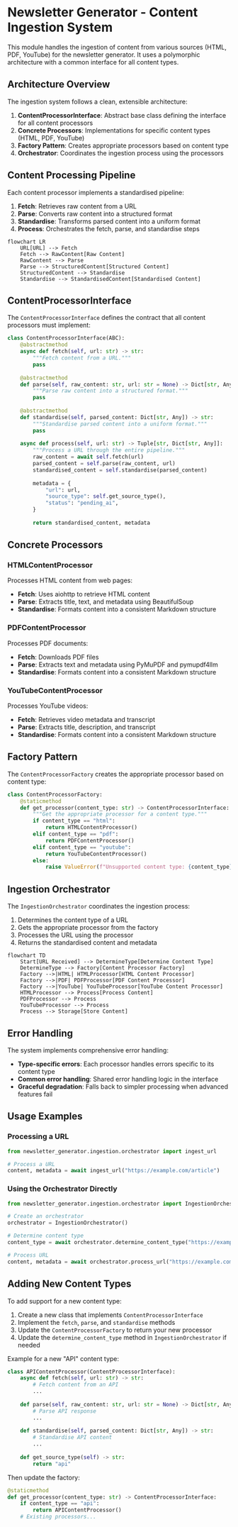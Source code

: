 # Newsletter Generator - Content Ingestion System

This module handles the ingestion of content from various sources (HTML, PDF, YouTube) for the newsletter generator. It uses a polymorphic architecture with a common interface for all content types.

## Architecture Overview

The ingestion system follows a clean, extensible architecture:

1. **ContentProcessorInterface**: Abstract base class defining the interface for all content processors
2. **Concrete Processors**: Implementations for specific content types (HTML, PDF, YouTube)
3. **Factory Pattern**: Creates appropriate processors based on content type
4. **Orchestrator**: Coordinates the ingestion process using the processors

## Content Processing Pipeline

Each content processor implements a standardised pipeline:

1. **Fetch**: Retrieves raw content from a URL
2. **Parse**: Converts raw content into a structured format
3. **Standardise**: Transforms parsed content into a uniform format
4. **Process**: Orchestrates the fetch, parse, and standardise steps

```mermaid
flowchart LR
    URL[URL] --> Fetch
    Fetch --> RawContent[Raw Content]
    RawContent --> Parse
    Parse --> StructuredContent[Structured Content]
    StructuredContent --> Standardise
    Standardise --> StandardisedContent[Standardised Content]
```

## ContentProcessorInterface

The `ContentProcessorInterface` defines the contract that all content processors must implement:

```python
class ContentProcessorInterface(ABC):
    @abstractmethod
    async def fetch(self, url: str) -> str:
        """Fetch content from a URL."""
        pass
    
    @abstractmethod
    def parse(self, raw_content: str, url: str = None) -> Dict[str, Any]:
        """Parse raw content into a structured format."""
        pass
    
    @abstractmethod
    def standardise(self, parsed_content: Dict[str, Any]) -> str:
        """Standardise parsed content into a uniform format."""
        pass
    
    async def process(self, url: str) -> Tuple[str, Dict[str, Any]]:
        """Process a URL through the entire pipeline."""
        raw_content = await self.fetch(url)
        parsed_content = self.parse(raw_content, url)
        standardised_content = self.standardise(parsed_content)
        
        metadata = {
            "url": url,
            "source_type": self.get_source_type(),
            "status": "pending_ai",
        }
        
        return standardised_content, metadata
```

## Concrete Processors

### HTMLContentProcessor

Processes HTML content from web pages:
- **Fetch**: Uses aiohttp to retrieve HTML content
- **Parse**: Extracts title, text, and metadata using BeautifulSoup
- **Standardise**: Formats content into a consistent Markdown structure

### PDFContentProcessor

Processes PDF documents:
- **Fetch**: Downloads PDF files
- **Parse**: Extracts text and metadata using PyMuPDF and pymupdf4llm
- **Standardise**: Formats content into a consistent Markdown structure

### YouTubeContentProcessor

Processes YouTube videos:
- **Fetch**: Retrieves video metadata and transcript
- **Parse**: Extracts title, description, and transcript
- **Standardise**: Formats content into a consistent Markdown structure

## Factory Pattern

The `ContentProcessorFactory` creates the appropriate processor based on content type:

```python
class ContentProcessorFactory:
    @staticmethod
    def get_processor(content_type: str) -> ContentProcessorInterface:
        """Get the appropriate processor for a content type."""
        if content_type == "html":
            return HTMLContentProcessor()
        elif content_type == "pdf":
            return PDFContentProcessor()
        elif content_type == "youtube":
            return YouTubeContentProcessor()
        else:
            raise ValueError(f"Unsupported content type: {content_type}")
```

## Ingestion Orchestrator

The `IngestionOrchestrator` coordinates the ingestion process:

1. Determines the content type of a URL
2. Gets the appropriate processor from the factory
3. Processes the URL using the processor
4. Returns the standardised content and metadata

```mermaid
flowchart TD
    Start[URL Received] --> DetermineType[Determine Content Type]
    DetermineType --> Factory[Content Processor Factory]
    Factory -->|HTML| HTMLProcessor[HTML Content Processor]
    Factory -->|PDF| PDFProcessor[PDF Content Processor]
    Factory -->|YouTube| YouTubeProcessor[YouTube Content Processor]
    HTMLProcessor --> Process[Process Content]
    PDFProcessor --> Process
    YouTubeProcessor --> Process
    Process --> Storage[Store Content]
```

## Error Handling

The system implements comprehensive error handling:

- **Type-specific errors**: Each processor handles errors specific to its content type
- **Common error handling**: Shared error handling logic in the interface
- **Graceful degradation**: Falls back to simpler processing when advanced features fail

## Usage Examples

### Processing a URL

```python
from newsletter_generator.ingestion.orchestrator import ingest_url

# Process a URL
content, metadata = await ingest_url("https://example.com/article")
```

### Using the Orchestrator Directly

```python
from newsletter_generator.ingestion.orchestrator import IngestionOrchestrator

# Create an orchestrator
orchestrator = IngestionOrchestrator()

# Determine content type
content_type = await orchestrator.determine_content_type("https://example.com/article")

# Process URL
content, metadata = await orchestrator.process_url("https://example.com/article")
```

## Adding New Content Types

To add support for a new content type:

1. Create a new class that implements `ContentProcessorInterface`
2. Implement the `fetch`, `parse`, and `standardise` methods
3. Update the `ContentProcessorFactory` to return your new processor
4. Update the `determine_content_type` method in `IngestionOrchestrator` if needed

Example for a new "API" content type:

```python
class APIContentProcessor(ContentProcessorInterface):
    async def fetch(self, url: str) -> str:
        # Fetch content from an API
        ...
    
    def parse(self, raw_content: str, url: str = None) -> Dict[str, Any]:
        # Parse API response
        ...
    
    def standardise(self, parsed_content: Dict[str, Any]) -> str:
        # Standardise API content
        ...
    
    def get_source_type(self) -> str:
        return "api"
```

Then update the factory:

```python
@staticmethod
def get_processor(content_type: str) -> ContentProcessorInterface:
    if content_type == "api":
        return APIContentProcessor()
    # Existing processors...
```
